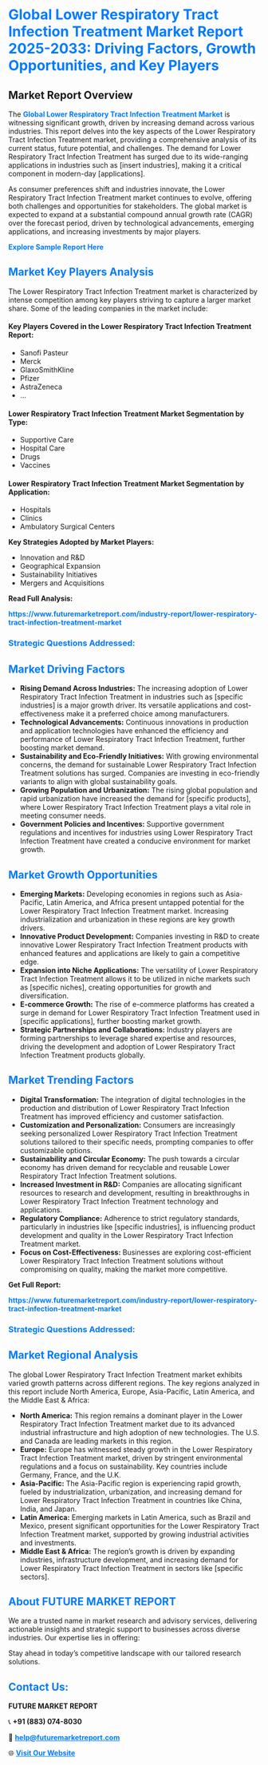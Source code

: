 <h1 style="color: #007BFF;">Global Lower Respiratory Tract Infection Treatment Market Report 2025-2033: Driving Factors, Growth Opportunities, and Key Players</h1>

<section id="overview">
<h2>Market Report Overview</h2>
<p>The <a href="https://www.futuremarketreport.com/industry-report/lower-respiratory-tract-infection-treatment-market" style="color: #007BFF; text-decoration: none;"><strong>Global Lower Respiratory Tract Infection Treatment Market</strong></a> is witnessing significant growth, driven by increasing demand across various industries. This report delves into the key aspects of the Lower Respiratory Tract Infection Treatment market, providing a comprehensive analysis of its current status, future potential, and challenges. The demand for Lower Respiratory Tract Infection Treatment has surged due to its wide-ranging applications in industries such as [insert industries], making it a critical component in modern-day [applications].</p>
<p>As consumer preferences shift and industries innovate, the Lower Respiratory Tract Infection Treatment market continues to evolve, offering both challenges and opportunities for stakeholders. The global market is expected to expand at a substantial compound annual growth rate (CAGR) over the forecast period, driven by technological advancements, emerging applications, and increasing investments by major players.</p>
</section>

<section id="overview">
<p><a href="https://www.futuremarketreport.com/request-sample/reportId=101028" style="color: #007BFF; text-decoration: none;"><strong>Explore Sample Report Here</strong></a></p>
</section>

<section id="key-players">
<h2 style="color: #007BFF;">Market Key Players Analysis</h2>
<p>The Lower Respiratory Tract Infection Treatment market is characterized by intense competition among key players striving to capture a larger market share. Some of the leading companies in the market include:</p>
<h4>Key Players Covered in the Lower Respiratory Tract Infection Treatment Report:</h4>
<ul><li>Sanofi Pasteur</li><li>Merck</li><li>GlaxoSmithKline</li><li>Pfizer</li><li>AstraZeneca</li><li>...</li></ul>
<h4>Lower Respiratory Tract Infection Treatment Market Segmentation by Type:</h4>
<ul><li>Supportive Care</li><li>Hospital Care</li><li>Drugs</li><li>Vaccines</li></ul>

<h4>Lower Respiratory Tract Infection Treatment Market Segmentation by Application:</h4>
<ul><li>Hospitals</li><li>Clinics</li><li>Ambulatory Surgical Centers</li></ul>
<p><strong>Key Strategies Adopted by Market Players:</strong></p>
<ul>
<li>Innovation and R&D</li>
<li>Geographical Expansion</li>
<li>Sustainability Initiatives</li>
<li>Mergers and Acquisitions</li>
</ul>
</section>

<section>
<p><strong>Read Full Analysis: </strong></p><a href="https://www.futuremarketreport.com/industry-report/lower-respiratory-tract-infection-treatment-market" style="color: #007BFF; text-decoration: none;"><strong>https://www.futuremarketreport.com/industry-report/lower-respiratory-tract-infection-treatment-market</strong></a>
<h3 style="color: #007BFF;">Strategic Questions Addressed:</h3>
</section>

<section id="driving-factors">
<h2 style="color: #007BFF;">Market Driving Factors</h2>
<ul>
<li><strong>Rising Demand Across Industries:</strong> The increasing adoption of Lower Respiratory Tract Infection Treatment in industries such as [specific industries] is a major growth driver. Its versatile applications and cost-effectiveness make it a preferred choice among manufacturers.</li>
<li><strong>Technological Advancements:</strong> Continuous innovations in production and application technologies have enhanced the efficiency and performance of Lower Respiratory Tract Infection Treatment, further boosting market demand.</li>
<li><strong>Sustainability and Eco-Friendly Initiatives:</strong> With growing environmental concerns, the demand for sustainable Lower Respiratory Tract Infection Treatment solutions has surged. Companies are investing in eco-friendly variants to align with global sustainability goals.</li>
<li><strong>Growing Population and Urbanization:</strong> The rising global population and rapid urbanization have increased the demand for [specific products], where Lower Respiratory Tract Infection Treatment plays a vital role in meeting consumer needs.</li>
<li><strong>Government Policies and Incentives:</strong> Supportive government regulations and incentives for industries using Lower Respiratory Tract Infection Treatment have created a conducive environment for market growth.</li>
</ul>
</section>

<section id="growth-opportunities">
<h2 style="color: #007BFF;">Market Growth Opportunities</h2>
<ul>
<li><strong>Emerging Markets:</strong> Developing economies in regions such as Asia-Pacific, Latin America, and Africa present untapped potential for the Lower Respiratory Tract Infection Treatment market. Increasing industrialization and urbanization in these regions are key growth drivers.</li>
<li><strong>Innovative Product Development:</strong> Companies investing in R&D to create innovative Lower Respiratory Tract Infection Treatment products with enhanced features and applications are likely to gain a competitive edge.</li>
<li><strong>Expansion into Niche Applications:</strong> The versatility of Lower Respiratory Tract Infection Treatment allows it to be utilized in niche markets such as [specific niches], creating opportunities for growth and diversification.</li>
<li><strong>E-commerce Growth:</strong> The rise of e-commerce platforms has created a surge in demand for Lower Respiratory Tract Infection Treatment used in [specific applications], further boosting market growth.</li>
<li><strong>Strategic Partnerships and Collaborations:</strong> Industry players are forming partnerships to leverage shared expertise and resources, driving the development and adoption of Lower Respiratory Tract Infection Treatment products globally.</li>
</ul>
</section>

<section id="trending-factors">
<h2 style="color: #007BFF;">Market Trending Factors</h2>
<ul>
<li><strong>Digital Transformation:</strong> The integration of digital technologies in the production and distribution of Lower Respiratory Tract Infection Treatment has improved efficiency and customer satisfaction.</li>
<li><strong>Customization and Personalization:</strong> Consumers are increasingly seeking personalized Lower Respiratory Tract Infection Treatment solutions tailored to their specific needs, prompting companies to offer customizable options.</li>
<li><strong>Sustainability and Circular Economy:</strong> The push towards a circular economy has driven demand for recyclable and reusable Lower Respiratory Tract Infection Treatment solutions.</li>
<li><strong>Increased Investment in R&D:</strong> Companies are allocating significant resources to research and development, resulting in breakthroughs in Lower Respiratory Tract Infection Treatment technology and applications.</li>
<li><strong>Regulatory Compliance:</strong> Adherence to strict regulatory standards, particularly in industries like [specific industries], is influencing product development and quality in the Lower Respiratory Tract Infection Treatment market.</li>
<li><strong>Focus on Cost-Effectiveness:</strong> Businesses are exploring cost-efficient Lower Respiratory Tract Infection Treatment solutions without compromising on quality, making the market more competitive.</li>
</ul>
</section>

<section>
<p><strong>Get Full Report: </strong></p><a href="https://www.futuremarketreport.com/industry-report/lower-respiratory-tract-infection-treatment-market" style="color: #007BFF; text-decoration: none;"><strong>https://www.futuremarketreport.com/industry-report/lower-respiratory-tract-infection-treatment-market</strong></a>
<h3 style="color: #007BFF;">Strategic Questions Addressed:</h3>
</section>


<section id="regional-analysis">
<h2 style="color: #007BFF;">Market Regional Analysis</h2>
<p>The global Lower Respiratory Tract Infection Treatment market exhibits varied growth patterns across different regions. The key regions analyzed in this report include North America, Europe, Asia-Pacific, Latin America, and the Middle East & Africa:</p>
<ul>
<li><strong>North America:</strong> This region remains a dominant player in the Lower Respiratory Tract Infection Treatment market due to its advanced industrial infrastructure and high adoption of new technologies. The U.S. and Canada are leading markets in this region.</li>
<li><strong>Europe:</strong> Europe has witnessed steady growth in the Lower Respiratory Tract Infection Treatment market, driven by stringent environmental regulations and a focus on sustainability. Key countries include Germany, France, and the U.K.</li>
<li><strong>Asia-Pacific:</strong> The Asia-Pacific region is experiencing rapid growth, fueled by industrialization, urbanization, and increasing demand for Lower Respiratory Tract Infection Treatment in countries like China, India, and Japan.</li>
<li><strong>Latin America:</strong> Emerging markets in Latin America, such as Brazil and Mexico, present significant opportunities for the Lower Respiratory Tract Infection Treatment market, supported by growing industrial activities and investments.</li>
<li><strong>Middle East & Africa:</strong> The region’s growth is driven by expanding industries, infrastructure development, and increasing demand for Lower Respiratory Tract Infection Treatment in sectors like [specific sectors].</li>
</ul>
</section>

<footer>
<h2 style="color: #007BFF;">About FUTURE MARKET REPORT</h2>
<p>We are a trusted name in market research and advisory services, delivering actionable insights and strategic support to businesses across diverse industries. Our expertise lies in offering:</p>

<p>Stay ahead in today’s competitive landscape with our tailored research solutions.</p>

<h2 style="color: #007BFF;">Contact Us:</h2>
<p><strong>FUTURE MARKET REPORT</strong></p>
<p>📞 <strong>+91 (883) 074-8030</strong></p>
<p>📧 <strong><a href="mailto:help@futuremarketreport.com" style="color: #007BFF;">help@futuremarketreport.com</a></strong></p>
<p>🌐 <strong><a href="https://www.futuremarketreport.com/" style="color: #007BFF;">Visit Our Website</a></strong></p>
</footer>